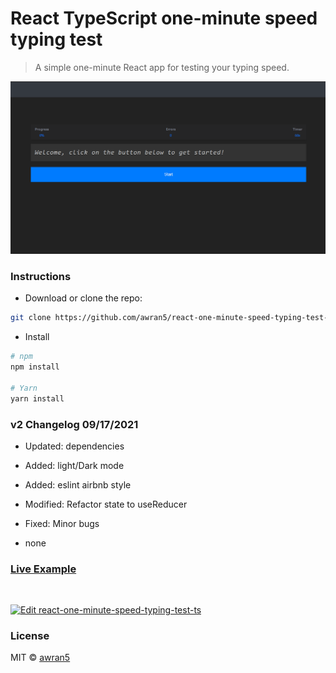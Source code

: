# React TypeScript one-minute speed typing test

> A simple one-minute React app for testing your typing speed.

<p align="center">
  <img src="./screenshot.gif" alt="screenshot" />
</p>

### Instructions

- Download or clone the repo:

```bash
git clone https://github.com/awran5/react-one-minute-speed-typing-test-ts.git
```

- Install

```bash
# npm
npm install

# Yarn
yarn install
```

### v2 Changelog 09/17/2021

- Updated: dependencies
- Added: light/Dark mode
- Added: eslint airbnb style
- Modified: Refactor state to useReducer
- Fixed: Minor bugs

- none

### [Live Example](https://react-one-minute-speed-typing-test-ts.vercel.app)

<br />

[![Edit react-one-minute-speed-typing-test-ts](https://codesandbox.io/static/img/play-codesandbox.svg)](https://codesandbox.io/s/react-one-minute-speed-typing-test-ts-q82ux?fontsize=14&hidenavigation=1&theme=dark)

### License

MIT © [awran5](https://github.com/awran5/)
